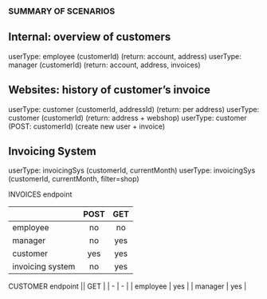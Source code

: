 ### SUMMARY OF SCENARIOS
## Internal: overview of customers
userType: employee  (customerId)  (return: account, address)
userType: manager (customerId) (return: account, address, invoices)

## Websites: history of customer’s invoice
userType: customer (customerId, addressId) (return: per address)
userType: customer (customerId) (return: address + webshop)
userType: customer (POST: customerId) (create new user + invoice)

##  Invoicing System
userType: invoicingSys (customerId, currentMonth)
userType: invoicingSys (customerId, currentMonth, filter=shop)

INVOICES endpoint

|| POST | GET |
| - |:-:| :-:|
| employee | no | no |
| manager | no | yes |
| customer| yes | yes |
| invoicing system | no | yes |

CUSTOMER endpoint
|| GET |
| - | - |
| employee | yes | 
| manager | yes |